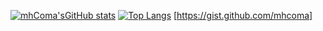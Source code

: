 [![mhComa'sGitHub stats](https://github-readme-stats.vercel.app/api?username=mhcoma)](https://github.com/anuraghazra/github-readme-stats)
[![Top Langs](https://github-readme-stats.vercel.app/api/top-langs/?username=mhcoma)](https://github.com/anuraghazra/github-readme-stats)
[https://gist.github.com/mhcoma]


